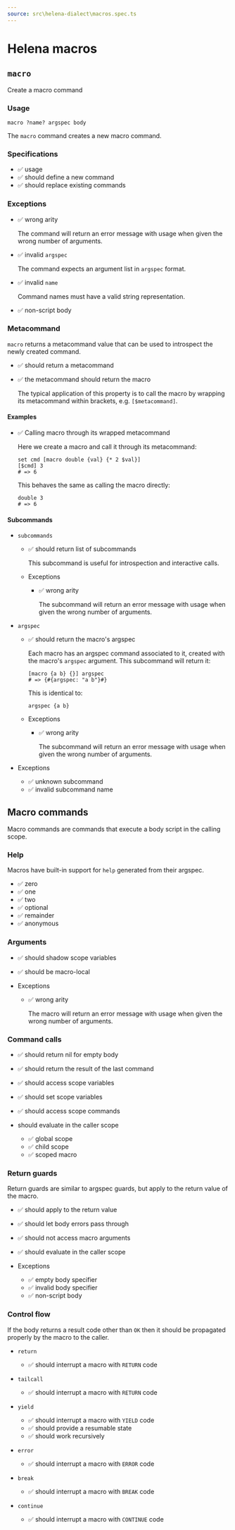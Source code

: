 ```yaml
---
source: src\helena-dialect\macros.spec.ts
---
```

# <a id=""></a>Helena macros


## <a id="macro"></a>`macro`

Create a macro command

### Usage

```lna
macro ?name? argspec body
```

The `macro` command creates a new macro command.


### <a id="macro_Specifications"></a>Specifications

- ✅ usage
- ✅ should define a new command 
- ✅ should replace existing commands

### <a id="macro_Exceptions"></a>Exceptions

- ✅ wrong arity

  The command will return an error message with usage when given the
  wrong number of arguments.

- ✅ invalid `argspec`

  The command expects an argument list in `argspec` format.

- ✅ invalid `name`

  Command names must have a valid string representation.

- ✅ non-script body

### <a id="macro_Metacommand"></a>Metacommand

`macro` returns a metacommand value that can be used to introspect
the newly created command.

- ✅ should return a metacommand
- ✅ the metacommand should return the macro

  The typical application of this property is to call the macro by
  wrapping its metacommand within brackets, e.g. `[$metacommand]`.


#### <a id="macro_Metacommand_Examples"></a>Examples

- ✅ Calling macro through its wrapped metacommand

  Here we create a macro and call it through its metacommand:

  ```lna
  set cmd [macro double {val} {* 2 $val}]
  [$cmd] 3
  # => 6
  ```

  This behaves the same as calling the macro directly:

  ```lna
  double 3
  # => 6
  ```


#### <a id="macro_Metacommand_Subcommands"></a>Subcommands


- `subcommands`

  - ✅ should return list of subcommands

    This subcommand is useful for introspection and interactive
    calls.


  - Exceptions

    - ✅ wrong arity

      The subcommand will return an error message with usage when
      given the wrong number of arguments.


- `argspec`

  - ✅ should return the macro's argspec

    Each macro has an argspec command associated to it, created
    with the macro's `argspec` argument. This subcommand will
    return it:

    ```lna
    [macro {a b} {}] argspec
    # => {#{argspec: "a b"}#}
    ```

    This is identical to:

    ```lna
    argspec {a b}
    ```


  - Exceptions

    - ✅ wrong arity

      The subcommand will return an error message with usage when
      given the wrong number of arguments.


- Exceptions

  - ✅ unknown subcommand
  - ✅ invalid subcommand name

## <a id="Macro_commands"></a>Macro commands

Macro commands are commands that execute a body script in the calling
scope.


### <a id="Macro_commands_Help"></a>Help

Macros have built-in support for `help` generated from their
argspec.

- ✅ zero
- ✅ one
- ✅ two
- ✅ optional
- ✅ remainder
- ✅ anonymous

### <a id="Macro_commands_Arguments"></a>Arguments

- ✅ should shadow scope variables
- ✅ should be macro-local

- Exceptions

  - ✅ wrong arity

    The macro will return an error message with usage when given the
    wrong number of arguments.


### <a id="Macro_commands_Command_calls"></a>Command calls

- ✅ should return nil for empty body
- ✅ should return the result of the last command
- ✅ should access scope variables
- ✅ should set scope variables
- ✅ should access scope commands

- should evaluate in the caller scope

  - ✅ global scope
  - ✅ child scope
  - ✅ scoped macro

### <a id="Macro_commands_Return_guards"></a>Return guards

Return guards are similar to argspec guards, but apply to the
return value of the macro.

- ✅ should apply to the return value
- ✅ should let body errors pass through
- ✅ should not access macro arguments
- ✅ should evaluate in the caller scope

- Exceptions

  - ✅ empty body specifier
  - ✅ invalid body specifier
  - ✅ non-script body

### <a id="Macro_commands_Control_flow"></a>Control flow

If the body returns a result code other than `OK` then it should be
propagated properly by the macro to the caller.


- `return`

  - ✅ should interrupt a macro with `RETURN` code

- `tailcall`

  - ✅ should interrupt a macro with `RETURN` code

- `yield`

  - ✅ should interrupt a macro with `YIELD` code
  - ✅ should provide a resumable state
  - ✅ should work recursively

- `error`

  - ✅ should interrupt a macro with `ERROR` code

- `break`

  - ✅ should interrupt a macro with `BREAK` code

- `continue`

  - ✅ should interrupt a macro with `CONTINUE` code

